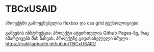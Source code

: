 # TBCxUSAID
პროექტში გამოყენებულია flexbox და css grid ტექნოლოგიები.


გაშვების ინსტრუქცია:
პროექტი ატვირთულია Github Pages-ზე, რაც ამარტივებს მის ნახვას.
პროექტზე გადასასვლელი ბმული : https://iraklilaphachi.github.io/TBCxUSAID/